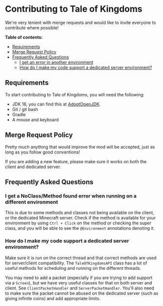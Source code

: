 Contributing to Tale of Kingdoms
================================
We're very lenient with merge requests and would like to invite everyone to contribute where possible!

**Table of contents:**
* [Requirements](#requirements)
* [Merge Request Policy](#merge-request-policy)
* [Frequently Asked Questions](#frequently-asked-questions)
    * [I get an error in another environment](#i-get-a-noclassmethod-found-error-when-running-on-a-different-environment)
    * [How do I make my code support a dedicated server environment?](#how-do-i-make-my-code-support-a-dedicated-server-environment)

## Requirements

To start contributing to Tale of Kingdoms, you will need the following:
- JDK 16, you can find this at [AdoptOpenJDK](https://adoptopenjdk.net).
- Git / git bash
- Gradle
- A mouse and keyboard

## Merge Request Policy

Pretty much anything that would improve the mod will be accepted, just as long as you follow good conventions!

If you are adding a new feature, please make sure it works on both the client and dedicated server.

## Frequently Asked Questions

### I get a NoClass/Method found error when running on a different environment
This is due to some methods and classes not being available on the client, or the dedicated Minecraft server.
Check if the method is available for your environment by using `Ctrl + Click` on the method or checking the super class,
and you will be able to see the `@Environment` annotations denoting it.

### How do I make my code support a dedicated server environment?
Make sure it is run on the correct thread and that correct methods are used for server/client compatibility.
The `TaleOfKingdomsAPI` class has a lot of useful methods for scheduling and running on the different threads.

You may need to add a packet (especially if you are trying to add support via a `Screen`), but we have very useful
classes for that on both server and client. See `ClientPacketHandler` and `ServerPacketHandler`. You'll also need to
make sure the packet cannot be abused on the dedicated server (such as giving infinite coins) and add appropriate limits.
